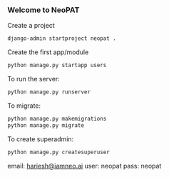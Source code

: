 ### Welcome to NeoPAT 

Create a project

```sh
django-admin startproject neopat .
```

Create the first app/module

```sh
python manage.py startapp users
```

To run the server:

```sh
python manage.py runserver
```

To migrate:

```sh
python manage.py makemigrations
python manage.py migrate
```

To create superadmin:

```sh
python manage.py createsuperuser
```

email: hariesh@iamneo.ai
user: neopat
pass: neopat